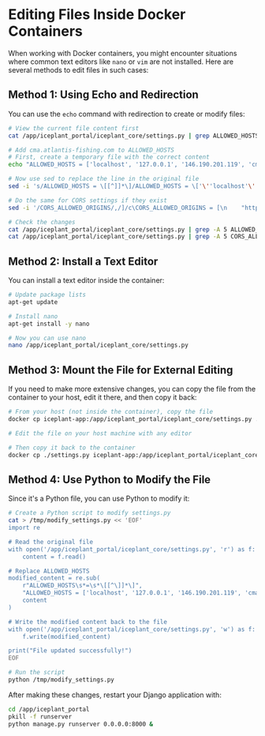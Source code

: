 # Editing Files Inside Docker Containers

When working with Docker containers, you might encounter situations where common text editors like `nano` or `vim` are not installed. Here are several methods to edit files in such cases:

## Method 1: Using Echo and Redirection

You can use the `echo` command with redirection to create or modify files:

```bash
# View the current file content first
cat /app/iceplant_portal/iceplant_core/settings.py | grep ALLOWED_HOSTS

# Add cma.atlantis-fishing.com to ALLOWED_HOSTS
# First, create a temporary file with the correct content
echo "ALLOWED_HOSTS = ['localhost', '127.0.0.1', '146.190.201.119', 'cma.atlantis-fishing.com']" > /tmp/allowed_hosts_line

# Now use sed to replace the line in the original file
sed -i 's/ALLOWED_HOSTS = \[[^]]*\]/ALLOWED_HOSTS = \['\''localhost'\'', '\''127.0.0.1'\'', '\''146.190.201.119'\'', '\''cma.atlantis-fishing.com'\''\]/g' /app/iceplant_portal/iceplant_core/settings.py

# Do the same for CORS settings if they exist
sed -i '/CORS_ALLOWED_ORIGINS/,/]/c\CORS_ALLOWED_ORIGINS = [\n    "http://localhost:5173",\n    "http://127.0.0.1:5173",\n    "http://cma.atlantis-fishing.com",\n    "https://cma.atlantis-fishing.com",\n]' /app/iceplant_portal/iceplant_core/settings.py

# Check the changes
cat /app/iceplant_portal/iceplant_core/settings.py | grep -A 5 ALLOWED_HOSTS
cat /app/iceplant_portal/iceplant_core/settings.py | grep -A 5 CORS_ALLOWED_ORIGINS
```

## Method 2: Install a Text Editor

You can install a text editor inside the container:

```bash
# Update package lists
apt-get update

# Install nano
apt-get install -y nano

# Now you can use nano
nano /app/iceplant_portal/iceplant_core/settings.py
```

## Method 3: Mount the File for External Editing

If you need to make more extensive changes, you can copy the file from the container to your host, edit it there, and then copy it back:

```bash
# From your host (not inside the container), copy the file
docker cp iceplant-app:/app/iceplant_portal/iceplant_core/settings.py ./settings.py

# Edit the file on your host machine with any editor

# Then copy it back to the container
docker cp ./settings.py iceplant-app:/app/iceplant_portal/iceplant_core/settings.py
```

## Method 4: Use Python to Modify the File

Since it's a Python file, you can use Python to modify it:

```bash
# Create a Python script to modify settings.py
cat > /tmp/modify_settings.py << 'EOF'
import re

# Read the original file
with open('/app/iceplant_portal/iceplant_core/settings.py', 'r') as f:
    content = f.read()

# Replace ALLOWED_HOSTS
modified_content = re.sub(
    r"ALLOWED_HOSTS\s*=\s*\[[^\]]*\]",
    "ALLOWED_HOSTS = ['localhost', '127.0.0.1', '146.190.201.119', 'cma.atlantis-fishing.com']",
    content
)

# Write the modified content back to the file
with open('/app/iceplant_portal/iceplant_core/settings.py', 'w') as f:
    f.write(modified_content)

print("File updated successfully!")
EOF

# Run the script
python /tmp/modify_settings.py
```

After making these changes, restart your Django application with:

```bash
cd /app/iceplant_portal
pkill -f runserver
python manage.py runserver 0.0.0.0:8000 &
```
